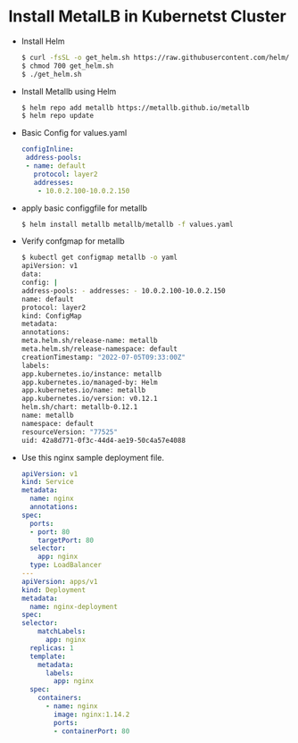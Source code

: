 # Install MetalLB in Kubernetst Cluster

- Install Helm
	```bash
	$ curl -fsSL -o get_helm.sh https://raw.githubusercontent.com/helm/helm/main/scripts/get-helm-3
	$ chmod 700 get_helm.sh
	$ ./get_helm.sh
	```

- Install Metallb using Helm
	```bash
	$ helm repo add metallb https://metallb.github.io/metallb
	$ helm repo update
	```

- Basic Config for values.yaml
	```yaml
	configInline:
	 address-pools:
	 - name: default
	   protocol: layer2
	   addresses:
	    - 10.0.2.100-10.0.2.150
	```

- apply basic configgfile for metallb
	```bash
	$ helm install metallb metallb/metallb -f values.yaml
	```

- Verify confgmap for metallb

	```bash
	$ kubectl get configmap metallb -o yaml
	apiVersion: v1
	data:
	config: |
	address-pools: - addresses: - 10.0.2.100-10.0.2.150
	name: default
	protocol: layer2
	kind: ConfigMap
	metadata:
	annotations:
	meta.helm.sh/release-name: metallb
	meta.helm.sh/release-namespace: default
	creationTimestamp: "2022-07-05T09:33:00Z"
	labels:
	app.kubernetes.io/instance: metallb
	app.kubernetes.io/managed-by: Helm
	app.kubernetes.io/name: metallb
	app.kubernetes.io/version: v0.12.1
	helm.sh/chart: metallb-0.12.1
	name: metallb
	namespace: default
	resourceVersion: "77525"
	uid: 42a8d771-0f3c-44d4-ae19-50c4a57e4088

	```

- Use this nginx sample deployment file.
	```yml
	apiVersion: v1
	kind: Service
	metadata:
	  name: nginx
	  annotations:
	spec:
	  ports:
	  - port: 80
	    targetPort: 80
	  selector:
	    app: nginx
	  type: LoadBalancer
	---
	apiVersion: apps/v1
	kind: Deployment
	metadata:
	  name: nginx-deployment
	spec:
    selector:
	    matchLabels:
	      app: nginx
	  replicas: 1
	  template:
	    metadata:
	      labels:
	        app: nginx
	  spec:
	    containers:
	      - name: nginx
	        image: nginx:1.14.2
	        ports:
	        - containerPort: 80

	```
